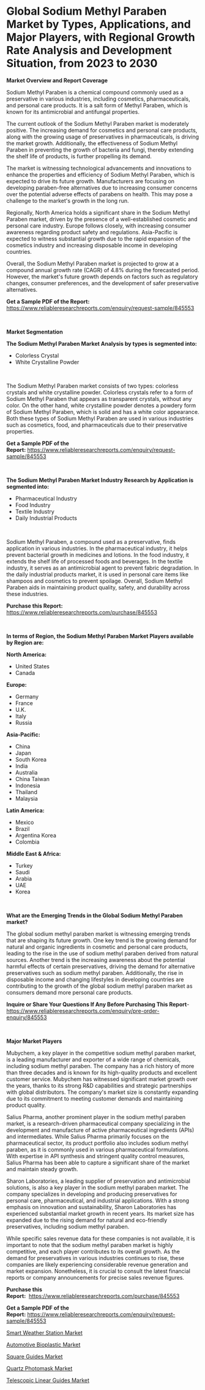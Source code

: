<p><h1>Global Sodium Methyl Paraben Market by Types, Applications, and Major Players, with Regional Growth Rate Analysis and Development Situation, from 2023 to 2030</h1></p><p><strong>Market Overview and Report Coverage</strong></p>
<p><p>Sodium Methyl Paraben is a chemical compound commonly used as a preservative in various industries, including cosmetics, pharmaceuticals, and personal care products. It is a salt form of Methyl Paraben, which is known for its antimicrobial and antifungal properties.</p><p>The current outlook of the Sodium Methyl Paraben market is moderately positive. The increasing demand for cosmetics and personal care products, along with the growing usage of preservatives in pharmaceuticals, is driving the market growth. Additionally, the effectiveness of Sodium Methyl Paraben in preventing the growth of bacteria and fungi, thereby extending the shelf life of products, is further propelling its demand.</p><p>The market is witnessing technological advancements and innovations to enhance the properties and efficiency of Sodium Methyl Paraben, which is expected to drive its future growth. Manufacturers are focusing on developing paraben-free alternatives due to increasing consumer concerns over the potential adverse effects of parabens on health. This may pose a challenge to the market's growth in the long run.</p><p>Regionally, North America holds a significant share in the Sodium Methyl Paraben market, driven by the presence of a well-established cosmetic and personal care industry. Europe follows closely, with increasing consumer awareness regarding product safety and regulations. Asia-Pacific is expected to witness substantial growth due to the rapid expansion of the cosmetics industry and increasing disposable income in developing countries.</p><p>Overall, the Sodium Methyl Paraben market is projected to grow at a compound annual growth rate (CAGR) of 4.8% during the forecasted period. However, the market's future growth depends on factors such as regulatory changes, consumer preferences, and the development of safer preservative alternatives.</p></p>
<p><strong>Get a Sample PDF of the Report:</strong> <a href="https://www.reliableresearchreports.com/enquiry/request-sample/845553">https://www.reliableresearchreports.com/enquiry/request-sample/845553</a></p>
<p>&nbsp;</p>
<p><strong>Market Segmentation</strong></p>
<p><strong>The Sodium Methyl Paraben Market Analysis by types is segmented into:</strong></p>
<p><ul><li>Colorless Crystal</li><li>White Crystalline Powder</li></ul></p>
<p>&nbsp;</p>
<p><p>The Sodium Methyl Paraben market consists of two types: colorless crystals and white crystalline powder. Colorless crystals refer to a form of Sodium Methyl Paraben that appears as transparent crystals, without any color. On the other hand, white crystalline powder denotes a powdery form of Sodium Methyl Paraben, which is solid and has a white color appearance. Both these types of Sodium Methyl Paraben are used in various industries such as cosmetics, food, and pharmaceuticals due to their preservative properties.</p></p>
<p><strong>Get a Sample PDF of the Report:</strong>&nbsp;<a href="https://www.reliableresearchreports.com/enquiry/request-sample/845553">https://www.reliableresearchreports.com/enquiry/request-sample/845553</a></p>
<p>&nbsp;</p>
<p><strong>The Sodium Methyl Paraben Market Industry Research by Application is segmented into:</strong></p>
<p><ul><li>Pharmaceutical Industry</li><li>Food Industry</li><li>Textile Industry</li><li>Daily Industrial Products</li></ul></p>
<p>&nbsp;</p>
<p><p>Sodium Methyl Paraben, a compound used as a preservative, finds application in various industries. In the pharmaceutical industry, it helps prevent bacterial growth in medicines and lotions. In the food industry, it extends the shelf life of processed foods and beverages. In the textile industry, it serves as an antimicrobial agent to prevent fabric degradation. In the daily industrial products market, it is used in personal care items like shampoos and cosmetics to prevent spoilage. Overall, Sodium Methyl Paraben aids in maintaining product quality, safety, and durability across these industries.</p></p>
<p><strong>Purchase this Report:</strong>&nbsp; <a href="https://www.reliableresearchreports.com/purchase/845553">https://www.reliableresearchreports.com/purchase/845553</a></p>
<p>&nbsp;</p>
<p><strong>In terms of Region, the Sodium Methyl Paraben Market Players available by Region are:</strong></p>
<p>
    <p> <strong> North America: </strong>
        <ul>
            <li>United States</li>
            <li>Canada</li>
        </ul>
        </p> 
    <p> <strong> Europe: </strong>
        <ul>
            <li>Germany</li>
            <li>France</li>
            <li>U.K.</li>
            <li>Italy</li>
            <li>Russia</li>
        </ul>
        </p> 
    <p> <strong> Asia-Pacific: </strong>
        <ul>
            <li>China</li>
            <li>Japan</li>
            <li>South Korea</li>
            <li>India</li>
            <li>Australia</li>
            <li>China Taiwan</li>
            <li>Indonesia</li>
            <li>Thailand</li>
            <li>Malaysia</li>
        </ul>
        </p> 
    <p> <strong> Latin America: </strong>
        <ul>
            <li>Mexico</li>
            <li>Brazil</li>
            <li>Argentina Korea</li>
            <li>Colombia</li>
        </ul>
        </p> 
    <p> <strong> Middle East & Africa: </strong>
        <ul>
            <li>Turkey</li>
            <li>Saudi</li>
            <li>Arabia</li>
            <li>UAE</li>
            <li>Korea</li>
        </ul>
    </p>
    </p>
<p>&nbsp;</p>
<p><strong>What are the Emerging Trends in the Global Sodium Methyl Paraben market?</strong></p>
<p><p>The global sodium methyl paraben market is witnessing emerging trends that are shaping its future growth. One key trend is the growing demand for natural and organic ingredients in cosmetic and personal care products, leading to the rise in the use of sodium methyl paraben derived from natural sources. Another trend is the increasing awareness about the potential harmful effects of certain preservatives, driving the demand for alternative preservatives such as sodium methyl paraben. Additionally, the rise in disposable income and changing lifestyles in developing countries are contributing to the growth of the global sodium methyl paraben market as consumers demand more personal care products.</p></p>
<p><strong>Inquire or Share Your Questions If Any Before Purchasing This Report</strong>- <a href="https://www.reliableresearchreports.com/enquiry/pre-order-enquiry/845553">https://www.reliableresearchreports.com/enquiry/pre-order-enquiry/845553</a></p>
<p>&nbsp;</p>
<p><strong>Major Market Players</strong></p>
<p><p>Mubychem, a key player in the competitive sodium methyl paraben market, is a leading manufacturer and exporter of a wide range of chemicals, including sodium methyl paraben. The company has a rich history of more than three decades and is known for its high-quality products and excellent customer service. Mubychem has witnessed significant market growth over the years, thanks to its strong R&D capabilities and strategic partnerships with global distributors. The company's market size is constantly expanding due to its commitment to meeting customer demands and maintaining product quality.</p><p>Salius Pharma, another prominent player in the sodium methyl paraben market, is a research-driven pharmaceutical company specializing in the development and manufacture of active pharmaceutical ingredients (APIs) and intermediates. While Salius Pharma primarily focuses on the pharmaceutical sector, its product portfolio also includes sodium methyl paraben, as it is commonly used in various pharmaceutical formulations. With expertise in API synthesis and stringent quality control measures, Salius Pharma has been able to capture a significant share of the market and maintain steady growth.</p><p>Sharon Laboratories, a leading supplier of preservation and antimicrobial solutions, is also a key player in the sodium methyl paraben market. The company specializes in developing and producing preservatives for personal care, pharmaceutical, and industrial applications. With a strong emphasis on innovation and sustainability, Sharon Laboratories has experienced substantial market growth in recent years. Its market size has expanded due to the rising demand for natural and eco-friendly preservatives, including sodium methyl paraben.</p><p>While specific sales revenue data for these companies is not available, it is important to note that the sodium methyl paraben market is highly competitive, and each player contributes to its overall growth. As the demand for preservatives in various industries continues to rise, these companies are likely experiencing considerable revenue generation and market expansion. Nonetheless, it is crucial to consult the latest financial reports or company announcements for precise sales revenue figures.</p></p>
<p><strong>Purchase this Report:</strong>&nbsp;&nbsp;<a href="https://www.reliableresearchreports.com/purchase/845553">https://www.reliableresearchreports.com/purchase/845553</a></p>
<p></p>
<p><strong>Get a Sample PDF of the Report:</strong>&nbsp;<a href="https://www.reliableresearchreports.com/enquiry/request-sample/845553">https://www.reliableresearchreports.com/enquiry/request-sample/845553</a></p>
<p><p><a href="https://medium.com/@jaydonhyatt2023/smart-weather-station-market-size-and-market-trends-complete-industry-overview-2023-to-2030-4b0b2137d5e5">Smart Weather Station Market</a></p><p><a href="https://github.com/rahu1505/Market-Research-Report-List-1/blob/main/automotive-bioplastic-market.md">Automotive Bioplastic Market</a></p><p><a href="https://medium.com/@malliekozey2023/decoding-square-guides-market-metrics-market-share-trends-and-growth-patterns-eacd238e04d8">Square Guides Market</a></p><p><a href="https://github.com/rahu1502/Market-Research-Report-List-1/blob/main/quartz-photomask-market.md">Quartz Photomask Market</a></p><p><a href="https://medium.com/@coltruecker/telescopic-linear-guides-market-furnishes-information-on-market-share-market-trends-and-market-0221073c3f6a">Telescopic Linear Guides Market</a></p></p>